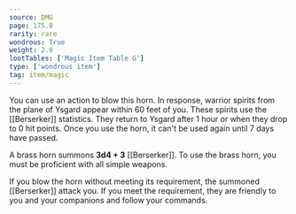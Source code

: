 ```yaml
---
source: DMG
page: 175.0
rarity: rare
wondrous: True
weight: 2.0
lootTables: ['Magic Item Table G']
type: ['wondrous item']
tag: item/magic
---
```


You can use an action to blow this horn. In response, warrior spirits from the plane of Ysgard appear within 60 feet of you. These spirits use the [[Berserker]] statistics. They return to Ysgard after 1 hour or when they drop to 0 hit points. Once you use the horn, it can't be used again until 7 days have passed.

A brass horn summons **3d4 + 3** [[Berserker]]. To use the brass horn, you must be proficient with all simple weapons.

If you blow the horn without meeting its requirement, the summoned [[Berserker]] attack you. If you meet the requirement, they are friendly to you and your companions and follow your commands.


